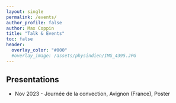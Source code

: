 ```yaml
---
layout: single 
permalink: /events/
author_profile: false
author: Max Coppin
title: "Talk & Events"
toc: false
header:
  overlay_color: "#000"
  #overlay_image: /assets/physindien/IMG_4395.JPG
---
```

## Presentations 

- Nov 2023 - Journée de la convection, Avignon (France), Poster 